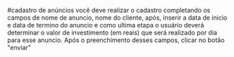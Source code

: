 #cadastro de anúncios
você deve realizar o cadastro completando os campos de nome de anuncio, nome do cliente, após, inserir a data de inicio e data de termino do anuncio e como ultima etapa o usuário deverá determinar o valor de investimento (em reais) que será realizado por dia para esse anuncio. Após o preenchimento desses campos, clicar no botão "enviar"
